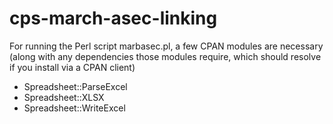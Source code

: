 # cps-march-asec-linking

For running the Perl script marbasec.pl, a few CPAN modules are necessary (along with any dependencies those modules require, which should resolve if you install via a CPAN client)
* Spreadsheet::ParseExcel
* Spreadsheet::XLSX
* Spreadsheet::WriteExcel
